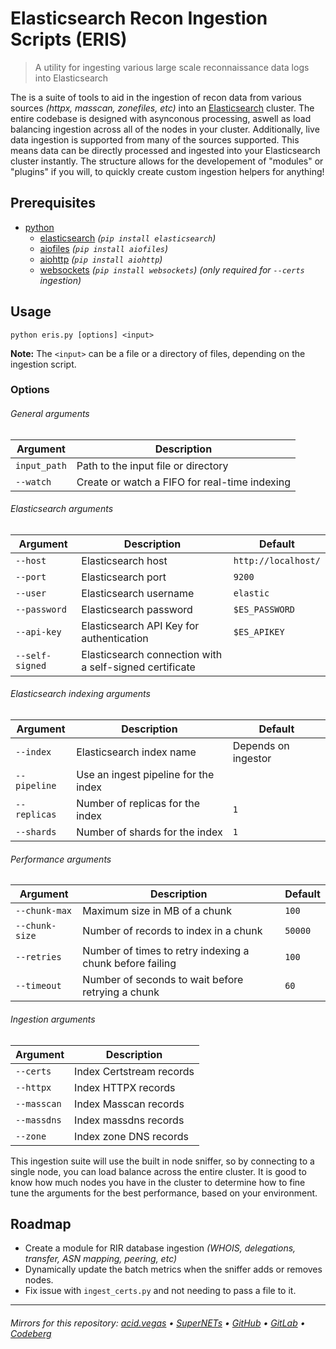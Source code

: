 # Elasticsearch Recon Ingestion Scripts (ERIS)
> A utility for ingesting various large scale reconnaissance data logs into Elasticsearch

The is a suite of tools to aid in the ingestion of recon data from various sources *(httpx, masscan, zonefiles, etc)* into an [Elasticsearch](https://www.elastic.co/elasticsearch) cluster. The entire codebase is designed with asynconous processing, aswell as load balancing ingestion across all of the nodes in your cluster. Additionally, live data ingestion is supported from many of the sources supported. This means data can be directly processed and ingested into your Elasticsearch cluster instantly. The structure allows for the developement of "modules" or "plugins" if you will, to quickly create custom ingestion helpers for anything!

## Prerequisites
- [python](https://www.python.org/)
    - [elasticsearch](https://pypi.org/project/elasticsearch/) *(`pip install elasticsearch`)*
    - [aiofiles](https://pypi.org/project/aiofiles) *(`pip install aiofiles`)*
    - [aiohttp](https://pypi.org/projects/aiohttp) *(`pip install aiohttp`)*
    - [websockets](https://pypi.org/project/websockets/) *(`pip install websockets`) (only required for `--certs` ingestion)*

## Usage
```shell
python eris.py [options] <input>
```
**Note:** The `<input>` can be a file or a directory of files, depending on the ingestion script.

### Options
###### General arguments
| Argument     | Description                                   |
|--------------|-----------------------------------------------|
| `input_path` | Path to the input file or directory           |
| `--watch`    | Create or watch a FIFO for real-time indexing |

###### Elasticsearch arguments
| Argument        | Description                                             | Default             |
|-----------------|---------------------------------------------------------|---------------------|
| `--host`        | Elasticsearch host                                      | `http://localhost/` |
| `--port`        | Elasticsearch port                                      | `9200`              |
| `--user`        | Elasticsearch username                                  | `elastic`           |
| `--password`    | Elasticsearch password                                  | `$ES_PASSWORD`      |
| `--api-key`     | Elasticsearch API Key for authentication                | `$ES_APIKEY`        |
| `--self-signed` | Elasticsearch connection with a self-signed certificate |                     |

###### Elasticsearch indexing arguments
| Argument     | Description                          | Default             |
|--------------|--------------------------------------|---------------------|
| `--index`    | Elasticsearch index name             | Depends on ingestor |
| `--pipeline` | Use an ingest pipeline for the index |                     |
| `--replicas` | Number of replicas for the index     | `1`                 |
| `--shards`   | Number of shards for the index       | `1`                 |

###### Performance arguments
| Argument       | Description                                              | Default |
|----------------|----------------------------------------------------------|---------|
| `--chunk-max`  | Maximum size in MB of a chunk                            | `100`   |
| `--chunk-size` | Number of records to index in a chunk                    | `50000` |
| `--retries`    | Number of times to retry indexing a chunk before failing | `100`   |
| `--timeout`    | Number of seconds to wait before retrying a chunk        | `60`    |

###### Ingestion arguments
| Argument    | Description              |
|-------------|--------------------------|
| `--certs`   | Index Certstream records |
| `--httpx`   | Index HTTPX records      |
| `--masscan` | Index Masscan records    |
| `--massdns` | Index massdns records    |
| `--zone`    | Index zone DNS records   |

This ingestion suite will use the built in node sniffer, so by connecting to a single node, you can load balance across the entire cluster.
It is good to know how much nodes you have in the cluster to determine how to fine tune the arguments for the best performance, based on your environment.

## Roadmap
- Create a module for RIR database ingestion *(WHOIS, delegations, transfer, ASN mapping, peering, etc)*
- Dynamically update the batch metrics when the sniffer adds or removes nodes.
- Fix issue with `ingest_certs.py` and not needing to pass a file to it.

___

###### Mirrors for this repository: [acid.vegas](https://git.acid.vegas/eris) • [SuperNETs](https://git.supernets.org/acidvegas/eris) • [GitHub](https://github.com/acidvegas/eris) • [GitLab](https://gitlab.com/acidvegas/eris) • [Codeberg](https://codeberg.org/acidvegas/eris)